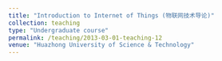 ```yaml
---
title: "Introduction to Internet of Things (物联网技术导论)"
collection: teaching
type: "Undergraduate course"
permalink: /teaching/2013-03-01-teaching-12
venue: "Huazhong University of Science & Technology"
---
```

